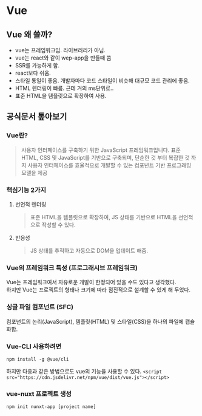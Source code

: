# Vue

## Vue 왜 쓸까?

- vue는 프레임워크임. 라이브러리가 아님.
- vue는 react와 같이 wep-app을 만들때 씀
- SSR를 가능하게 함.
- react보다 쉬움.
- 스타일 통일이 좋음. 개발자마다 코드 스타일이 비슷해 대규모 코드 관리에 좋음.
- HTML 렌더링이 빠름. 근데 거의 ms단위로..
- 표준 HTML을 템플릿으로 확장하여 사용.

## 공식문서 톺아보기

### Vue란?

> 사용자 인터페이스를 구축하기 위한 JavaScript 프레임워크입니다. 표준 HTML, CSS 및 JavaScript를 기반으로 구축되며, 단순한 것 부터 복잡한 것 까지 사용자 인터페이스를 효율적으로 개발할 수 있는 컴포넌트 기반 프로그래밍 모델을 제공

### 핵심기능 2가지

1. 선언적 렌더링
   > 표준 HTML을 템플릿으로 확장하여, JS 상태를 기반으로 HTML을 선언적으로 작성할 수 있다.
2. 반응성
   > JS 상태를 추적하고 자동으로 DOM을 업데이트 해줌.

### Vue의 프레임워크 특성 (프로그래시브 프레임워크)

Vue는 프레임워크여서 자유로운 개발이 한정되어 있을 수도 있다고 생각했다.  
하지만 Vue는 프로젝트의 형태나 크기에 따라 점진적으로 설계할 수 있게 해 두었다.

### 싱글 파일 컴포넌트 (SFC)

컴포넌트의 논리(JavaScript), 템플릿(HTML) 및 스타일(CSS)을 하나의 파일에 캡슐화함.

### Vue-CLI 사용하려면

`npm install -g @vue/cli`

하지만 다응과 같은 방법으로도 vue의 기능을 사용할 수 있다.
`<script src="https://cdn.jsdelivr.net/npm/vue/dist/vue.js"></script>`

### vue-nuxt 프로젝트 생성

`npm init nunxt-app [project name]`